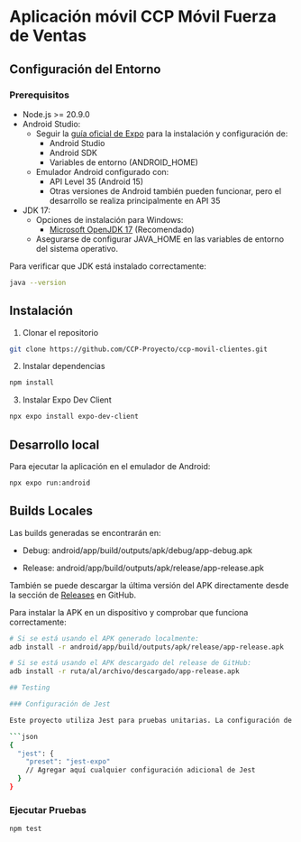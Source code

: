 # Aplicación móvil CCP Móvil Fuerza de Ventas

## Configuración del Entorno

### Prerequisitos

- Node.js >= 20.9.0
- Android Studio:
  - Seguir la [guía oficial de Expo](https://docs.expo.dev/get-started/set-up-your-environment/?platform=android&device=simulated&mode=development-build&buildEnv=local) para la instalación y configuración de:
    - Android Studio
    - Android SDK
    - Variables de entorno (ANDROID_HOME)
  - Emulador Android configurado con:
    - API Level 35 (Android 15)
    - Otras versiones de Android también pueden funcionar, pero el desarrollo se realiza principalmente en API 35
- JDK 17:
  - Opciones de instalación para Windows:
    - [Microsoft OpenJDK 17](https://learn.microsoft.com/en-us/java/openjdk/download) (Recomendado)
  - Asegurarse de configurar JAVA_HOME en las variables de entorno del sistema operativo.

Para verificar que JDK está instalado correctamente:

```bash
java --version
```

## Instalación

1. Clonar el repositorio

```bash
git clone https://github.com/CCP-Proyecto/ccp-movil-clientes.git
```

2. Instalar dependencias

```bash
npm install
```

3. Instalar Expo Dev Client

```bash
npx expo install expo-dev-client
```

## Desarrollo local

Para ejecutar la aplicación en el emulador de Android:

```bash
npx expo run:android
```

## Builds Locales

Las builds generadas se encontrarán en:

- Debug: android/app/build/outputs/apk/debug/app-debug.apk

- Release: android/app/build/outputs/apk/release/app-release.apk

También se puede descargar la última versión del APK directamente desde la sección de [Releases](https://github.com/CCP-Proyecto/ccp-movil-ventas/releases) en GitHub.

Para instalar la APK en un dispositivo y comprobar que funciona correctamente:

```bash
# Si se está usando el APK generado localmente:
adb install -r android/app/build/outputs/apk/release/app-release.apk

# Si se está usando el APK descargado del release de GitHub:
adb install -r ruta/al/archivo/descargado/app-release.apk

## Testing

### Configuración de Jest

Este proyecto utiliza Jest para pruebas unitarias. La configuración de Jest se maneja directamente en el `package.json` en la sección "jest", **NO en un archivo jest.config.ts separado**.

```json
{
  "jest": {
    "preset": "jest-expo"
    // Agregar aquí cualquier configuración adicional de Jest
  }
}
```

### Ejecutar Pruebas

```bash
npm test
```
